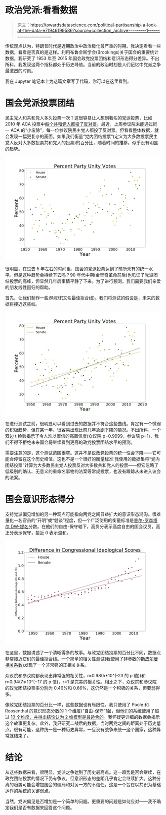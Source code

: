 # 政治党派:看看数据

> 原文：<https://towardsdatascience.com/political-partisanship-a-look-at-the-data-e71946199586?source=collection_archive---------1----------------------->

传统观点认为，特朗普时代是近期政治中政治极化最严重的时期。我决定看看一些数据，看看是否真的是这样。利用布鲁金斯学会(Brookings)关于国会的重要统计数据，我研究了 1953 年至 2015 年国会政党投票团结和意识形态得分差异。不出所料，我发现这两个指标都处于历史峰值。当前的政治时刻是人们记忆中党派之争最激烈的时刻。

我在 Jupyter 笔记本上为这篇文章写了代码，你可以在这里看到。

# 国会党派投票团结

民主党人和共和党人多久投票一次？这很容易让人想到著名的党派投票，比如 2010 年 ACA 投票中[每个共和党人都投了反对票](http://www.washingtonpost.com/wp-dyn/content/article/2010/03/21/AR2010032100943.html)。最近，上周参议院未能通过同一 ACA 的“小废除”，每一位参议院民主党人都投了反对票。但看看整体数据，就会发现一幅更复杂的画面。如果我们衡量“党内团结投票”(定义为大多数投票民主党人反对大多数投票共和党人的投票)的百分比，随着时间的推移，似乎没有明显的趋势。

![](img/e743bf0224def32e10dbe4734472d04a.png)

很明显，在过去 5 年左右的时间里，国会的党派投票达到了前所未有的统一水平。但是这种趋势会持续下去吗？90 年代中期(金里奇革命前后)也见证了党派团结投票的高峰，但显然几年后事情平静了下来。为了进行预测，我们需要我们亲爱的朋友线性回归的帮助。

首先，让我们制作一些*预测线*(又名最佳拟合线)。我们将测试的假设是，未来的数据将接近这些线。

![](img/cda29ea558658c7bf2fa650c74bc2269.png)

在进行测试之前，很明显可以看到过去的数据并不符合这些曲线。肯定有一个微弱的积极趋势，但在某一年，很容易出现比前几年急剧下降的情况。不出所料，一个双边 t 检验揭示了令人难以置信的高置信度(众议院 p=0.9999，参议院 p=1)，我们不得不拒绝未来国会将继续看到更高的政党投票团结水平的预测。

需要注意的是，这个测试范围很窄。这并不是说政党投票的统一性会下降——它可能会停留在这个历史峰值。这也不是一个很好的衡量标准:我使用的数据集将“党内团结投票”计算为大多数民主党人投票反对大多数共和党人的投票——但它忽略了低级别的确认、无意义的重命名事物的法案等常规投票，也没有跟踪从未进入议会的法案。

# 国会意识形态得分

支持党派偏见增加的另一种观点可能指向两党之间日益扩大的意识形态鸿沟。很难量化一名官员的“开明”或“健谈”程度，但一个广泛使用的衡量标准是[普尔-罗森塔尔 DW-提名](https://voteview.com/)分数。在他们的自由-保守轴下，高负分表示高度自由的国会议员，高正分表示保守，接近 0 表示温和。

![](img/0af1aba9b950a2d5e462d024d1b2e990.png)

在这里，数据讲述了一个清晰得多的故事。与政党团结投票的百分比不同，数据点非常接近它们的最佳拟合线。一个简单的相关性测试(我使用了非参数的[斯皮尔曼相关系数](https://en.wikipedia.org/wiki/Spearman's_rank_correlation_coefficient))发现了一个非常强的正相关关系。

众议院和参议院都表现出非常强的相关性，r≈0.98(5*10^(-23 的 p 值))和 r≈0.94(7∗10^(−17 的 p 值)，r=1 是完美的相关性。相比之下，众议院和参议院的政党团结投票率分别为 0.46%和 0.66%，这仍然是一个积极的关系，但要弱得多。

像政党团结投票的百分比一样，这些数据也有局限性。我只使用了 Poole 和 Roosenthal 的意识形态分数的 1 个维度(“自由-保守”轴)，但他们的系统使用了超过 [10 个维度，并得出结论认为 2 维模型是最适合的](https://voteviewblog.com/2017/01/12/the-collapse-of-the-voting-structure-possible-big-trouble-ahead/)。我怀疑更详细的数据会揭示这个故事更复杂。此外，我只研究二战后的数据，当时两党之间的距离处于历史低点。很有可能，这种统一是一种历史异常，一旦没有战争来统一这个国家，这种异常就结束了。

# 结论

从这些数据来看，很明显，党派之争达到了历史最高点。这一趋势是否会继续，在政党团结投票的情况下仍有争议，但意识形态的差距几乎肯定会继续扩大。这种分离的趋势可能会增加国会的僵局和对另一方的不信任，这是一个旨在以共识为基础运作的系统的关键弱点。

当然，党派偏见是否增加是一个简单的问题。更重要的问题是如何应对——我不确定我们是否有数据来回答这个问题。
